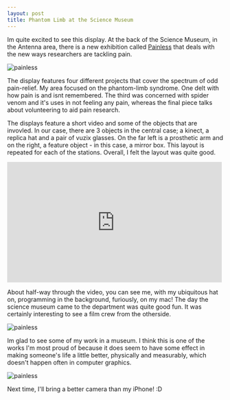 ```yaml
---
layout: post
title: Phantom Limb at the Science Museum
---
```


Im quite excited to see this display. At the back of the Science Museum, in the
Antenna area, there is a new exhibition called
[Painless](http://painlessexhibition.wordpress.com/) that deals with the
new ways researchers are tackling pain.

![painless](http://farm9.staticflickr.com/8206/8262141878_df665d61b7.jpg)

The display features four different projects that cover the spectrum of odd
pain-relief. My area focused on the phantom-limb syndrome. One delt with how
pain is and isnt remembered. The third was concerned with spider venom and it's
uses in not feeling any pain, whereas the final piece talks about volunteering to aid pain research.

The displays feature a short video and some of the objects that are invovled.
In our case, there are 3 objects in the central case; a kinect, a replica hat
and a pair of vuzix glasses. On the far left is a prosthetic arm and on the
right, a feature object - in this case, a mirror box. This layout
is repeated for each of the stations. Overall, I felt the layout was quite
good.

<iframe width="500" height="281" src="http://www.youtube.com/embed/1r-JCQ-4CcU"
frameborder="0" allowfullscreen></iframe>

About half-way through the video, you can see me, with my ubiquitous hat on,
programming in the background, furiously, on my mac! The day the science museum
came to the department was quite good fun. It was certainly interesting to see
a film crew from the otherside.

![painless](http://farm9.staticflickr.com/8059/8262141296_cac2f04048.jpg)

Im glad to see some of my work in a museum. I think this is one of the works
I'm most proud of because it does seem to have some effect in making someone's
life a little better, physically and measurably, which doesn't happen often in
computer graphics.

![painless](http://farm9.staticflickr.com/8360/8261072119_9ca4817c0d.jpg)

Next time, I'll bring a better camera than my iPhone! :D 
